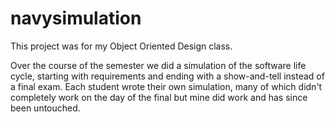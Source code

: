 # navysimulation
This project was for my Object Oriented Design class.

Over the course of the semester we did a simulation of the software life cycle, starting with requirements and ending with a show-and-tell instead of a final exam.
Each student wrote their own simulation, many of which didn't completely work on the day of the final but mine did work and has since been untouched.
